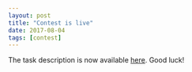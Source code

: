 ```yaml
---
layout: post
title: "Contest is live"
date: 2017-08-04
tags: [contest]
---
```


The task description is now available
[here](http://icfpcontest2017.github.io/static/task.pdf). Good
luck!
